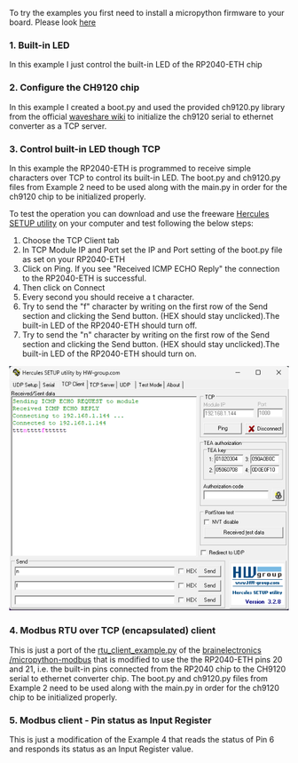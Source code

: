 To try the examples you first need to install a micropython firmware to your board.
Please look <a href="https://github.com/nichokap/RP2040-ETH/tree/main/MicroPython%20Firmware">here</a>

### 1. Built-in LED

In this example I just control the built-in LED of the RP2040-ETH chip

### 2. Configure the CH9120 chip

In this example I created a boot.py and used the provided ch9120.py library from the official <a href="https://www.waveshare.com/wiki/RP2040-ETH">waveshare wiki</a> to initialize the ch9120 serial to ethernet converter as a TCP server.

### 3. Control built-in LED though TCP
In this example the RP2040-ETH is programmed to receive simple characters over TCP to control its built-in LED.
The boot.py and ch9120.py files from Example 2 need to be used along with the main.py in order for the ch9120 chip to be initialized properly.

To test the operation you can download and use the freeware [Hercules SETUP utility](https://www.hw-group.com/software/hercules-setup-utility) on your computer and test following the below steps:

1. Choose the TCP Client tab
2. In TCP Module IP and Port set the IP and Port setting of the boot.py file as set on your RP2040-ETH
3. Click on Ping. If you see "Received ICMP ECHO Reply" the connection to the RP2040-ETH is successful.
4. Then click on Connect
5. Every second you should receive a t character.
6. Try to send the "f" character by writing on the first row of the Send section and clicking the Send button. (HEX should stay unclicked).The built-in LED of the RP2040-ETH should turn off.
8. Try to send the "n" character by writing on the first row of the Send section and clicking the Send button. (HEX should stay unclicked).The built-in LED of the RP2040-ETH should turn on.

![HerculesSetupTool](https://github.com/nichokap/RP2040-ETH/blob/main/Examples/3.%20Control%20built-in%20LED%20with%20TCP%20commands/HerculesTcpClientTool.PNG?raw=true)

### 4. Modbus RTU over TCP (encapsulated) client
This is just a port of the [rtu_client_example.py](https://github.com/brainelectronics/micropython-modbus/blob/develop/examples/rtu_client_example.py) of the [brainelectronics
/micropython-modbus](https://github.com/brainelectronics/micropython-modbus) that is modified to use the the RP2040-ETH pins 20 and 21, i.e. the built-in pins connected from the RP2040 chip to the CH9120 serial to ethernet converter chip. 
The boot.py and ch9120.py files from Example 2 need to be used along with the main.py in order for the ch9120 chip to be initialized properly.

### 5. Modbus client - Pin status as Input Register
This is just a modification of the Example 4 that reads the status of Pin 6 and responds its status as an Input Register value.
